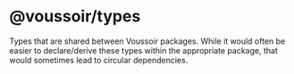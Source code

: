 # @voussoir/types

Types that are shared between Voussoir packages. While it would often be easier
to declare/derive these types within the appropriate package, that would
sometimes lead to circular dependencies.
